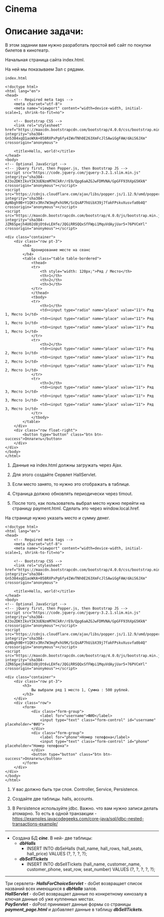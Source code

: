 # Cinema

# Описание задачи:

В этом задании вам нужно разработать простой веб сайт по покупки билетов в кинотеатр.

Начальная страница сайта index.html. 

На ней мы показываем Зал c рядами.

```
index.html

<!doctype html>
<html lang="en">
<head>
    <!-- Required meta tags -->
    <meta charset="utf-8">
    <meta name="viewport" content="width=device-width, initial-scale=1, shrink-to-fit=no">

    <!-- Bootstrap CSS -->
    <link rel="stylesheet" href="https://maxcdn.bootstrapcdn.com/bootstrap/4.0.0/css/bootstrap.min.css" integrity="sha384-Gn5384xqQ1aoWXA+058RXPxPg6fy4IWvTNh0E263XmFcJlSAwiGgFAW/dAiS6JXm" crossorigin="anonymous">

    <title>Hello, world!</title>
</head>
<body>
<!-- Optional JavaScript -->
<!-- jQuery first, then Popper.js, then Bootstrap JS -->
<script src="https://code.jquery.com/jquery-3.2.1.slim.min.js" integrity="sha384-KJ3o2DKtIkvYIK3UENzmM7KCkRr/rE9/Qpg6aAZGJwFDMVNA/GpGFF93hXpG5KkN" crossorigin="anonymous"></script>
<script src="https://cdnjs.cloudflare.com/ajax/libs/popper.js/1.12.9/umd/popper.min.js" integrity="sha384-ApNbgh9B+Y1QKtv3Rn7W3mgPxhU9K/ScQsAP7hUibX39j7fakFPskvXusvfa0b4Q" crossorigin="anonymous"></script>
<script src="https://maxcdn.bootstrapcdn.com/bootstrap/4.0.0/js/bootstrap.min.js" integrity="sha384-JZR6Spejh4U02d8jOt6vLEHfe/JQGiRRSQQxSfFWpi1MquVdAyjUar5+76PVCmYl" crossorigin="anonymous"></script>

<div class="container">
    <div class="row pt-3">
        <h4>
            Бронирование месте на сеанс
        </h4>
        <table class="table table-bordered">
            <thead>
            <tr>
                <th style="width: 120px;">Ряд / Место</th>
                <th>1</th>
                <th>2</th>
                <th>3</th>
            </tr>
            </thead>
            <tbody>
            <tr>
                <th>1</th>
                <td><input type="radio" name="place" value="11"> Ряд 1, Место 1</td>
                <td><input type="radio" name="place" value="11"> Ряд 1, Место 1</td>
                <td><input type="radio" name="place" value="11"> Ряд 1, Место 1</td>
            </tr>
            <tr>
                <th>2</th>
                <td><input type="radio" name="place" value="11"> Ряд 2, Место 1</td>
                <td><input type="radio" name="place" value="11"> Ряд 2, Место 1</td>
                <td><input type="radio" name="place" value="11"> Ряд 2, Место 1</td>
            </tr>
            <tr>
                <th>3</th>
                <td><input type="radio" name="place" value="11"> Ряд 3, Место 1</td>
                <td><input type="radio" name="place" value="11"> Ряд 3, Место 1</td>
                <td><input type="radio" name="place" value="11"> Ряд 3, Место 1</td>
            </tr>
            </tbody>
        </table>
    </div>
    <div class="row float-right">
        <button type="button" class="btn btn-success">Оплатить</button>
    </div>
</div>
</body>
</html>
```

1. Данные на index.html должны загружать через  Ajax. 

2. Для этого создайте Сервлет HallServlet. 

3. Если место занято, то нужно это отображать в таблице.

4. Страница должно обновлять периодически через timout.

5. После того, как пользователь выбрал место нужно перейти на страницу payment.html. Сделать это через window.local.href.

На странице нужно указать место и сумму денег.

```
<!doctype html>
<html lang="en">
<head>
    <!-- Required meta tags -->
    <meta charset="utf-8">
    <meta name="viewport" content="width=device-width, initial-scale=1, shrink-to-fit=no">

    <!-- Bootstrap CSS -->
    <link rel="stylesheet" href="https://maxcdn.bootstrapcdn.com/bootstrap/4.0.0/css/bootstrap.min.css" integrity="sha384-Gn5384xqQ1aoWXA+058RXPxPg6fy4IWvTNh0E263XmFcJlSAwiGgFAW/dAiS6JXm" crossorigin="anonymous">

    <title>Hello, world!</title>
</head>
<body>
<!-- Optional JavaScript -->
<!-- jQuery first, then Popper.js, then Bootstrap JS -->
<script src="https://code.jquery.com/jquery-3.2.1.slim.min.js" integrity="sha384-KJ3o2DKtIkvYIK3UENzmM7KCkRr/rE9/Qpg6aAZGJwFDMVNA/GpGFF93hXpG5KkN" crossorigin="anonymous"></script>
<script src="https://cdnjs.cloudflare.com/ajax/libs/popper.js/1.12.9/umd/popper.min.js" integrity="sha384-ApNbgh9B+Y1QKtv3Rn7W3mgPxhU9K/ScQsAP7hUibX39j7fakFPskvXusvfa0b4Q" crossorigin="anonymous"></script>
<script src="https://maxcdn.bootstrapcdn.com/bootstrap/4.0.0/js/bootstrap.min.js" integrity="sha384-JZR6Spejh4U02d8jOt6vLEHfe/JQGiRRSQQxSfFWpi1MquVdAyjUar5+76PVCmYl" crossorigin="anonymous"></script>

<div class="container">
    <div class="row pt-3">
        <h3>
            Вы выбрали ряд 1 место 1, Сумма : 500 рублей.
        </h3>
    </div>
    <div class="row">
        <form>
            <div class="form-group">
                <label for="username">ФИО</label>
                <input type="text" class="form-control" id="username" placeholder="ФИО">
            </div>
            <div class="form-group">
                <label for="phone">Номер телефона</label>
                <input type="text" class="form-control" id="phone" placeholder="Номер телефона">
            </div>
            <button type="button" class="btn btn-success">Оплатить</button>
        </form>
    </div>
</div>
</body>
</html>
```

1. У вас должно быть три слоя. Controller, Service, Persistence.

2. Создайте две таблицы. halls, accounts. 

3. В Persistence используйте jdbc. Важно. что вам нужно записи делать атомарно. То есть в одной транзакции - https://examples.javacodegeeks.com/core-java/sql/jdbc-nested-transactions-example/ 

___

+ Создана БД ***cine***. В ней- две таблицы:
  + ***dbHalls***
    + INSERT INTO dbSeHalls (hall_name, hall_rows, hall_seats, hall_price) VALUES (?, ?, ?, ?);
  + ***dbSellTickets***
    + INSERT INTO dbSellTickets (hall_name, customer_name, customer_phone, seat_row, seat_number) VALUES (?, ?, ?, ?, ?);
    
___

Три сервлета- 
***HallsForChoiceServlet*** - doGet возвращает список названий всех имеющихся в ***dbHalla*** залов.  
***HallServlet*** - doGet возвращает данные по конкретному кинозалу в ключая данные об уже купленных местах.  
***PayServlet*** - doPost принимает данные формы со страницы ***payment_page.html*** и добавляет данные в таблицу ***dbSellTickets***.  
